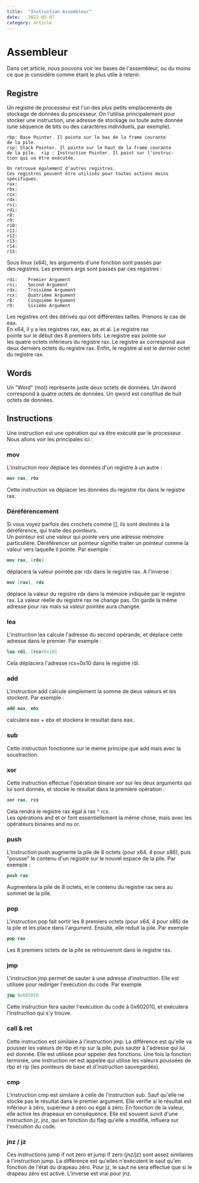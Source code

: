 ```yaml
---
title:  "Instruction Assembleur"
date:   2022-05-07
category: article
---
```

# Assembleur
Dans cet article, nous pouvons voir les bases de l'assembleur, ou du moins ce que je considère comme étant le plus utile à retenir.
## Registre
Un registre de processeur est l'un des plus petits emplacements de stockage de données du processeur.
On l'utilise principalement pour stocker une instruction, une adresse de stockage ou toute autre donnée (une séquence de bits ou des caractères individuels, par exemple).  
``` 
rbp: Base Pointer. Il pointe sur le bas de la frame courante   
de la pile.  
rsp: Stack Pointer. Il pointe sur le haut de la frame courante  
de la pile.  rip : Instruction Pointer. Il point sur l'instruc-  
tion qui va être exécutée.

On retrouve également d'autres registres.
Ces registres peuvent être utilisés pour toutes actions moins  
spécifiques.  
rax:  
rbx:  
rcx:  
rdx:  
rsi:  
rdi:  
r8:  
r9:  
r10:  
r11:  
r12:  
r13:  
r14:  
r15:
```  
Sous linux (x64), les arguments d'une fonction sont passés par  
des registres. Les premiers args sont passés par ces registres :  
```
rdi:    Premier Argument
rsi:    Second Argument
rdx:    Troisième Argument
rcx:    Quatrième Argument
r8:     Cinquième Argument
r9:     Sixième Argument
```  
Les registres ont des dérivés qui ont différentes tailles.
Prenons le cas de eax.  
En x64, il y a les registres rax, eax, ax et al. Le registre rax  
pointe sur le début des 8 premiers bits. Le registre eax pointe sur  
les quatre octets inférieurs du registre rax. Le registre ax correspond aux deux derniers octets du registre rax. Enfin, le registre 
al est le dernier octet du registre rax.

## Words
Un "Word" (mot) représente juste deux octets de données. Un dword correspond à quatre octets de données. Un qword est constitué de huit octets de données.  

## Instructions
Une instruction est une opération qui va être exécuté par le processeur.  
Nous allons voir les principales ici :  
### mov  
L'instruction mov déplace les données d'un registre à un autre :
```nasm
mov rax, rbx
```
Cette instruction va déplacer les données du registre rbx dans le registre rax.
### Déréférencement
Si vous voyez parfois des crochets comme [], ils sont destinés à la déréférence, qui traite des pointeurs.  
Un pointeur est une valeur qui pointe vers une adresse mémoire particulière.
Déréférencer un pointeur signifie traiter un pointeur comme la valeur vers laquelle il pointe. Par exemple :
```nasm
mov rax, [rdx]
```
déplacera la valeur pointée par rdx dans le registre rax. A l'inverse :
```nasm
mov [rax], rdx
```
déplace la valeur du registre rdx dans la mémoire indiquée par le registre rax. La valeur réelle du registre rax ne change pas.
On garde la même adresse pour rax mais sa valeur pointée aura changée.
### lea
L'instruction lea calcule l'adresse du second opérande, et déplace cette adresse dans le premier. Par exemple :
```nasm
lea rdi, [rcx+0x10]
```
Cela déplacera l'adresse rcx+0x10 dans le registre rdi.
### add
L'instruction add calcule simplement la somme de deux valeurs et les stockent. Par exemple :
```nasm
add eax, ebx
```
calculera eax + ebx et stockera le resultat dans eax.
### sub
Cette instruction fonctionne sur le meme principe que add mais avec la soustraction.

### xor 
Cette instruction effectue l'opération binaire xor sur les deux arguments qui lui sont donnés, et stocke le résultat dans la première opération :
```nasm
xor rax, rcx
```
Cela rendra le registre rax égal à rax ^ rcx.  
Les opérations and et or font essentiellement la même chose, mais avec les opérateurs binaires and ou or.

### push
L'instruction push augmente la pile de 8 octets (pour x64, 4 pour x86), puis "pousse" le contenu d'un registre sur le nouvel espace de la pile. Par exemple :
```nasm
push rax
```
Augmentera la pile de 8 octets, et le contenu du registre rax sera au sommet de la pile.
### pop
L'instruction pop fait sortir les 8 premiers octets (pour x64, 4 pour x86) de la pile et les place dans l'argument. Ensuite, elle réduit la pile. Par exemple
```nasm
pop rax
```
Les 8 premiers octets de la pile se retrouveront dans le registre rax.
### jmp
L'instruction jmp permet de sauter à une adresse d'instruction. Elle est utilisée pour rediriger l'exécution du code. Par exemple
```nasm
jmp 0x602010
```
Cette instruction fera sauter l'exécution du code à 0x602010, et exécutera l'instruction qui s'y trouve.
### call & ret
Cette instruction est similaire à l'instruction jmp. La différence est qu'elle va pousser les valeurs de rbp et rip sur la pile, puis sauter à l'adresse qui lui est donnée. Elle est utilisée pour appeler des fonctions. Une fois la fonction terminée, une instruction ret est appelée qui utilise les valeurs poussées de rbp et rip (les pointeurs de base et d'instruction sauvegardés).
### cmp
L'instruction cmp est similaire à celle de l'instruction sub. Sauf qu'elle ne stocke pas le résultat dans le premier argument. Elle vérifie si le résultat est inférieur à zéro, supérieur à zéro ou égal à zéro. En fonction de la valeur, elle active les drapeaux en conséquence.
Elle est souvent suivit d'une instruction jz, jnz, qui en fonction du flag qu'elle a modifié, influera sur l'exécution du code.
### jnz / jz
Ces instructions jump if not zero et jump if zero (jnz/jz) sont assez similaires à l'instruction jump. La différence est qu'elles n'exécutent le saut qu'en fonction de l'état du drapeau zéro. Pour jz, le saut ne sera effectué que si le drapeau zéro est activé. L'inverse est vrai pour jnz.
